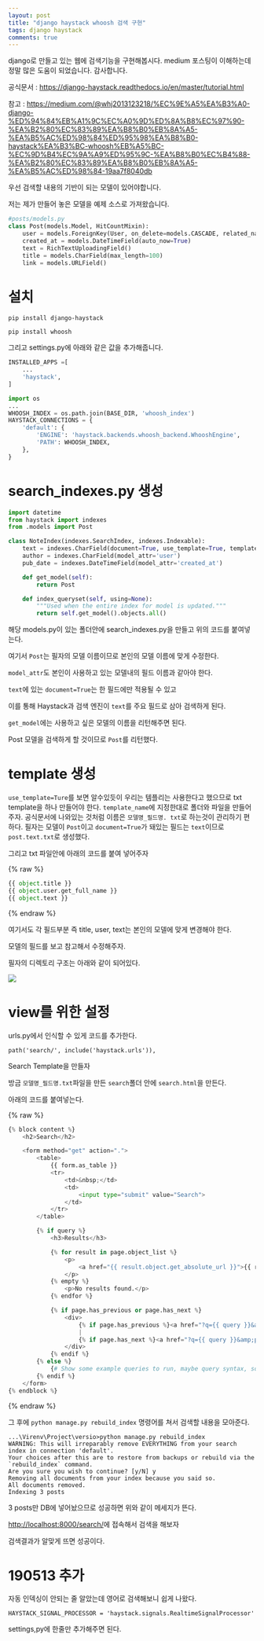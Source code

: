 ```yaml
---
layout: post
title: "django haystack whoosh 검색 구현"
tags: django haystack
comments: true
---
```




django로 만들고 있는 웹에 검색기능을 구현해봅시다.
medium 포스팅이 이해하는데 정말 많은 도움이 되었습니다.
감사합니다.

공식문서 : <https://django-haystack.readthedocs.io/en/master/tutorial.html>

참고 : https://medium.com/@whj2013123218/%EC%9E%A5%EA%B3%A0-django-%ED%94%84%EB%A1%9C%EC%A0%9D%ED%8A%B8%EC%97%90-%EA%B2%80%EC%83%89%EA%B8%B0%EB%8A%A5-%EA%B5%AC%ED%98%84%ED%95%98%EA%B8%B0-haystack%EA%B3%BC-whoosh%EB%A5%BC-%EC%9D%B4%EC%9A%A9%ED%95%9C-%EA%B8%B0%EC%B4%88-%EA%B2%80%EC%83%89%EA%B8%B0%EB%8A%A5-%EA%B5%AC%ED%98%84-19aa7f8040db

우선 검색할 내용의 기반이 되는 모델이 있어야합니다.

저는 제가 만들어 놓은 모델을 예제 소스로 가져왔습니다.

```python
#posts/models.py
class Post(models.Model, HitCountMixin):
    user = models.ForeignKey(User, on_delete=models.CASCADE, related_name="posts")
    created_at = models.DateTimeField(auto_now=True)
    text = RichTextUploadingField()
    title = models.CharField(max_length=100)
    link = models.URLField()
```



# 설치

`pip install django-haystack`

`pip install whoosh`

그리고 settings.py에 아래와 같은 값을 추가해줍니다.

```python
INSTALLED_APPS =[
    ...
    'haystack',
]
```

```python
import os
...
WHOOSH_INDEX = os.path.join(BASE_DIR, 'whoosh_index')
HAYSTACK_CONNECTIONS = {
    'default': {
        'ENGINE': 'haystack.backends.whoosh_backend.WhooshEngine',
        'PATH': WHOOSH_INDEX,
    },
}
```



# search_indexes.py 생성

```python
import datetime
from haystack import indexes
from .models import Post

class NoteIndex(indexes.SearchIndex, indexes.Indexable):
    text = indexes.CharField(document=True, use_template=True, template_name='search/post_text.txt')
    author = indexes.CharField(model_attr='user')
    pub_date = indexes.DateTimeField(model_attr='created_at')

    def get_model(self):
        return Post

    def index_queryset(self, using=None):
        """Used when the entire index for model is updated."""
        return self.get_model().objects.all()
```



해당 models.py이 있는 폴더안에 search_indexes.py을 만들고 위의 코드를 붙여넣는다.

여기서 `Post`는 필자의 모델 이름이므로 본인의 모델 이름에 맞게 수정한다.

`model_attr`도 본인이 사용하고 있는 모델내의 필드 이름과 같아야 한다.



`text`에 있는 `document=True`는 한 필드에만 적용될 수 있고

이를 통해 Haystack과 검색 엔진이 `text`를 주요 필드로 삼아 검색하게 된다.



`get_model`에는 사용하고 싶은 모델의 이름을 리턴해주면 된다.

Post 모델을 검색하게 할 것이므로 `Post`를 리턴했다.



# template 생성

`use_template=Ture`를 보면 알수있듯이 우리는 템플리는 사용한다고 했으므로 txt template을 하나 만들어야 한다. `template_name`에 지정한대로 폴더와 파일을 만들어주자. 공식문서에 나와있는 것처럼 이름은 `모델명_필드명. txt`로 하는것이 관리하기 편하다. 필자는 모델이 `Post`이고 `document=True`가 돼있는 필드는 `text`이므로 `post.text.txt`로 생성했다.

그리고 txt 파일안에 아래의 코드를 붙여 넣어주자

{% raw %}
```python
{{ object.title }}
{{ object.user.get_full_name }}
{{ object.text }}
```
{% endraw %}

여기서도 각 필드부분 즉 title, user, text는 본인의 모델에 맞게 변경해야 한다.

모델의 필드를 보고 참고해서 수정해주자.



필자의 디렉토리 구조는 아래와 같이 되어있다.

<img src="/images/haystack.png">



# view를 위한 설정

urls.py에서 인식할 수 있게 코드를 추가한다.

`path('search/', include('haystack.urls')),`

Search Template을 만들자

방금 `모델명_필드명.txt`파일을 만든 `search`폴더 안에 `search.html`을 만든다.

아래의 코드를 붙여넣는다.

{% raw %}

```python
{% block content %}
    <h2>Search</h2>

    <form method="get" action=".">
        <table>
            {{ form.as_table }}
            <tr>
                <td>&nbsp;</td>
                <td>
                    <input type="submit" value="Search">
                </td>
            </tr>
        </table>

        {% if query %}
            <h3>Results</h3>

            {% for result in page.object_list %}
                <p>
                    <a href="{{ result.object.get_absolute_url }}">{{ result.object.title }}</a>
                </p>
            {% empty %}
                <p>No results found.</p>
            {% endfor %}

            {% if page.has_previous or page.has_next %}
                <div>
                    {% if page.has_previous %}<a href="?q={{ query }}&amp;page={{ page.previous_page_number }}">{% endif %}&laquo; Previous{% if page.has_previous %}</a>{% endif %}
                    |
                    {% if page.has_next %}<a href="?q={{ query }}&amp;page={{ page.next_page_number }}">{% endif %}Next &raquo;{% if page.has_next %}</a>{% endif %}
                </div>
            {% endif %}
        {% else %}
            {# Show some example queries to run, maybe query syntax, something else? #}
        {% endif %}
    </form>
{% endblock %}
```

{% endraw %}

그 후에 `python manage.py rebuild_index` 명령어를 쳐서 검색할 내용을 모아준다.

```
...\Virenv\Project\versio>python manage.py rebuild_index
WARNING: This will irreparably remove EVERYTHING from your search index in connection 'default'.
Your choices after this are to restore from backups or rebuild via the `rebuild_index` command.
Are you sure you wish to continue? [y/N] y
Removing all documents from your index because you said so.
All documents removed.
Indexing 3 posts
```

3 posts만 DB에 넣어놨으므로 성공하면 위와 같이 메세지가 뜬다.

<http://localhost:8000/search/>에 접속해서 검색을 해보자

검색결과가 알맞게 뜨면 성공이다.

# 190513 추가

자동 인덱싱이 안되는 줄 알았는데 영어로 검색해보니 쉽게 나왔다.

`HAYSTACK_SIGNAL_PROCESSOR = 'haystack.signals.RealtimeSignalProcessor'`

settings,py에 한줄만 추가해주면 된다.